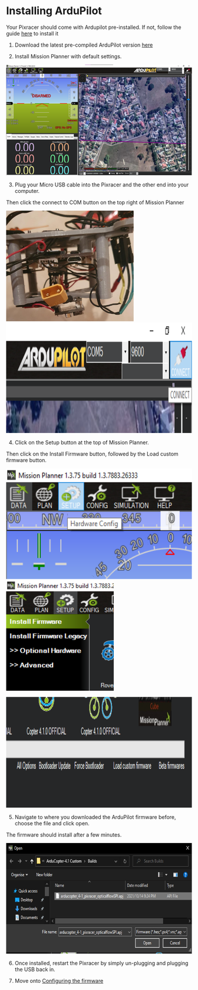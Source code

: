 # Installing ArduPilot

Your Pixracer should come with Ardupilot pre-installed. If not, follow the guide [here](https://ardupilot.org/copter/docs/initial-setup.html) to install it

1. Download the latest pre-compiled ArduPilot version [here](/./Software/ArduCopter-4.1%20Custom/Builds/)

2. Install Mission Planner with default settings.

<img src="/./Images/Instructions/mplanner.png" height="300">

3. Plug your Micro USB cable into the Pixracer and the other end into your computer. 

Then click the connect to COM button on the top right of Mission Planner

<img src="/./Images/Instructions/30.jpeg" height="300"> <img src="/./Images/Instructions/mplannercom.png" height="300">

4. Click on the Setup button at the top of Mission Planner. 

Then click on the Install Firmware button, followed by the Load custom firmware button.

<img src="/./Images/Instructions/setup.png" height="300"> <img src="/./Images/Instructions/install.png" height="300">
 
<img src="/./Images/Instructions/custom.png" height="300">

5. Navigate to where you downloaded the ArduPilot firmware before, choose the file and click open.

The firmware should install after a few minutes.

<img src="/./Images/Instructions/open.png" height="300">

6. Once installed, restart the Pixracer by simply un-plugging and plugging the USB back in.

7. Move onto [Configuring the firmware](./config.md)
